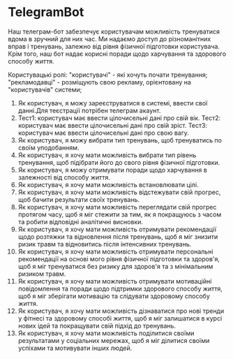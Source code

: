# TelegramBot

Наш телеграм-бот забезпечує користувачам можливість тренуватися вдома в зручний для них час. Ми надаємо доступ до різноманітних вправ і тренувань, залежно від рівня фізичної підготовки користувача. Крім того, наш бот надає корисні поради щодо харчування та здорового способу життя.

Користувацькі ролі:
"користувачі" - які хочуть почати тренування;
"рекламодавці" - розміщують свою рекламу, орієнтовану на "користувачів" системи;

1) Як користувач, я можу зареєструватися в системі, ввести свої данні.Для теєстрації потрібен телеграм акаунт.
2) 
   Тест1: користувач має ввести цілочисельні дані про свій вік.
   Тест2: користувач має ввести цілочисельні дані про свій зріст.
   Тест3: користувач має ввести цілочисельні дані про свою вагу.
2) Як користувач, я можу вибрати тип тренувань, щоб тренуватись по своїм уподобанням.
3) Як користувач, я хочу мати можливість вибрати тип рівень тренування, щоб підібрати його до свого рівня фізичної підготовки.
4) Як користувач, я можу отримувати поради щодо харчування в залежності від способу життя.
5) Як користувач, я хочу мати можливість встановлювати цілі.
6) Як користувач, я хочу мати можливість відстежувати свій прогрес, щоб бачити результати своїх тренувань.
7) Як користувач, я хочу мати можливість переглядати свій прогрес протягом часу, щоб я міг стежити за тим, як я покращуюсь з часом та робити відповідні аналітичні висновки.
8) Як користувач, я хочу мати можливість отримувати рекомендації щодо розтяжки та відновлення після тренувань, щоб я міг знизити ризик травм та відновитись після інтенсивних тренувань.
9) Як користувач, я хочу мати можливість отримувати персональні рекомендації на основі мого рівня фізичної підготовки та здоров'я, щоб я міг тренуватися без ризику для здоров'я та з мінімальним ризиком травм.
10) Як користувач, я хочу мати можливість отримувати мотиваційні повідомлення та поради щодо підтримки здорового способу життя, щоб я міг зберігати мотивацію та слідувати здоровому способу життя.
11) Як користувач, я хочу мати можливість дізнаватися про нові тренди у фітнесі та здоровому способі життя, щоб я міг залишатися в курсі нових ідей та покращувати свій підхід до тренувань.
12) Як користувач, я хочу мати можливість поділитися своїми результатами у соціальних мережах, щоб я міг ділитися своїми успіхами та мотивувати інших людей.
